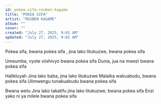 ```yaml
---
id: pokea-sifa-reuben-kagame
title: "POKEA SIFA"
artist: "REUBEN KAGAME"
album: ""
cover: ""
created: "July 27, 2025, 9:01 AM"
updated: "July 27, 2025, 9:01 AM"
---
```


Pokea sifa, bwana pokea sifa ,
jina lako litukuzwe,
bwana pokea sifa

Umeumba, vyote viishivyo
bwana pokea sifa
Dunia, jua na mwezi
bwana pokea sifa

Halleluyah
Jina lako baba, jina lako litukuzwe
Malaika wakuabudu,
bwana pokea sifa
Ulimwengu tunakuabudu
bwana pokea sifa

Bwana wetu
Jina lako takatifu
jina lako litukuzwe,
bwana pokea sifa
Enzi yako ni ya milele
bwana pokea sifa